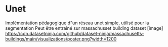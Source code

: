 # Unet

Implémentation pédagogique d"un réseau unet simple, utilisé pour la segmentation
Peut être entrainé sur massachusset building dataset
[image] https://cdn.datasetninja.com/github/dataset-ninja/massachusetts-buildings/main/visualizations/poster.png?width=1200
